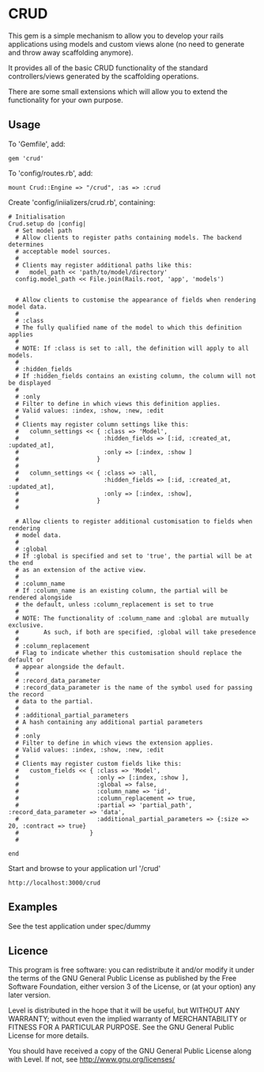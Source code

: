 # CRUD

This gem is a simple mechanism to allow you to develop your rails applications using models and custom views alone (no need to generate and throw away scaffolding anymore).

It provides all of the basic CRUD functionality of the standard controllers/views generated by the scaffolding operations.

There are some small extensions which will allow you to extend the functionality for your own purpose.

## Usage

To 'Gemfile', add:

    gem 'crud'

To 'config/routes.rb', add:

    mount Crud::Engine => "/crud", :as => :crud


Create 'config/iniializers/crud.rb', containing:

    # Initialisation
    Crud.setup do |config|
      # Set model path
      # Allow clients to register paths containing models. The backend determines
      # acceptable model sources.
      #
      # Clients may register additional paths like this:
      #   model_path << 'path/to/model/directory'
      config.model_path << File.join(Rails.root, 'app', 'models')


      # Allow clients to customise the appearance of fields when rendering model data.
      #
      # :class
      # The fully qualified name of the model to which this definition applies
      #
      # NOTE: If :class is set to :all, the definition will apply to all models.
      #
      # :hidden_fields
      # If :hidden_fields contains an existing column, the column will not be displayed
      #
      # :only
      # Filter to define in which views this definition applies.
      # Valid values: :index, :show, :new, :edit
      #
      # Clients may register column settings like this:
      #   column_settings << { :class => 'Model',
      #                        :hidden_fields => [:id, :created_at, :updated_at],
      #                        :only => [:index, :show ]
      #                      }
      #
      #   column_settings << { :class => :all,
      #                        :hidden_fields => [:id, :created_at, :updated_at],
      #                        :only => [:index, :show],
      #                      }
      #

      # Allow clients to register additional customisation to fields when rendering
      # model data.
      #
      # :global
      # If :global is specified and set to 'true', the partial will be at the end
      # as an extension of the active view.
      #
      # :column_name
      # If :column_name is an existing column, the partial will be rendered alongside
      # the default, unless :column_replacement is set to true
      #
      # NOTE: The functionality of :column_name and :global are mutually exclusive.
      #       As such, if both are specified, :global will take presedence
      #
      # :column_replacement
      # Flag to indicate whether this customisation should replace the default or
      # appear alongside the default.
      #
      # :record_data_parameter
      # :record_data_parameter is the name of the symbol used for passing the record
      # data to the partial.
      #
      # :additional_partial_parameters
      # A hash containing any additional partial parameters
      #
      # :only
      # Filter to define in which views the extension applies.
      # Valid values: :index, :show, :new, :edit
      #
      # Clients may register custom fields like this:
      #   custom_fields << { :class => 'Model',
      #                      :only => [:index, :show ],
      #                      :global => false,
      #                      :column_name => 'id',
      #                      :column_replacement => true,
      #                      :partial => 'partial_path', :record_data_parameter => 'data',
      #                      :additional_partial_parameters => {:size => 20, :contract => true}
      #                    }
      #

    end

Start and browse to your application url '/crud'

    http://localhost:3000/crud

## Examples

See the test application under spec/dummy

## Licence

This program is free software: you can redistribute it and/or modify
it under the terms of the GNU General Public License as published by
the Free Software Foundation, either version 3 of the License, or
(at your option) any later version.

Level is distributed in the hope that it will be useful,
but WITHOUT ANY WARRANTY; without even the implied warranty of
MERCHANTABILITY or FITNESS FOR A PARTICULAR PURPOSE.  See the
GNU General Public License for more details.

You should have received a copy of the GNU General Public License
along with Level. If not, see <http://www.gnu.org/licenses/>

